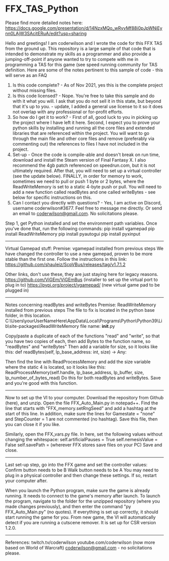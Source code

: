 # FFX_TAS_Python

Please find more detailed notes here: https://docs.google.com/presentation/d/14NzxMQo_wRyvMf88i0pJpWNiEynn0LAjW3SAcitERuA/edit?usp=sharing

Hello and greetings! I am coderwilson and I wrote the code for this FFX TAS from the ground up. This repository is a large sample of that code that is intended to demonstrate my skills as a programmer and also provide a jumping-off-point if anyone wanted to try to compete with me in programming a TAS for this game (see speed running community for TAS definition. Here are some of the notes pertinent to this sample of code - this will serve as an FAQ

1. Is this code complete? - As of Nov 2021, yes this is the complete project without missing files.
2. Is this code licensed? - Nope. You're free to take this sample and do with it what you will. I ask that you do not sell it in this state, but beyond that it's up to you. - update, I added a general use license to it so it does not overlap with any professional or for-profit efforts.
3. So how do I get it to work? - First of all, good luck to you in picking up the project where I have left it here. Second, I expect you to prove your python skills by installing and running all the core files and extended libraries that are referenced within the project. You will want to go through the main file and other core files and remove (preferably via commenting out) the references to files I have not included in the project.
4. Set-up - Once the code is compile-able and doesn't break on run time, download and install the Steam version of Final Fantasy X. I also recommend the 4gb patch referenced on speedrun.com, but it is not ultimately required. After that, you will need to set up a virtual controller (see the update below). FINALLY, in order for memory to work, sometimes we need to pull or push 1 byte or 2 bytes, where the ReadWriteMemory is set to a static 4-byte push or pull. You will need to add a new function called readBytes and one called writeBytes - see below for specific instructions on this.
5. Can I contact you directly with questions? - Yes, I am active on Discord, username coderwilson#3677. Feel free to message me directly. Or send an email to coderwilson@gmail.com. No solicitations please.


Step 1, get Python installed and set the environment path variables. Once you've done that, run the following commands:
pip install vgamepad
pip install ReadWriteMemory
pip install pyautogui
pip install pyxinput

-------------------------------------------------------------------
Virtual Gamepad stuff:
Premise: vgamepad installed from previous steps
We have changed the controller to use a new gamepad, proven to be more stable than the first one. Follow the instructions in this link:
https://github.com/shauleiz/ScpVBus/releases/tag/v1.7.1.2

Other links, don't use these, they are just staying here for legacy reasons.
https://github.com/ViGEm/ViGEmBus (installer to set up the virtual port to plug in to)
https://pypi.org/project/vgamepad/ (new virtual game pad to be plugged in)

-------------------------------------------------------------------
Notes concerning readBytes and writeBytes
Premise: ReadWriteMemory installed from previous steps
The file to fix is located in the python base folder, in this location.
C:\Users\yourUserNameHere\AppData\Local\Programs\Python\Python39\Lib\site-packages\ReadWriteMemory
file name: __init__.py

Copy/paste a duplicate of each of the functions "read" and "write", so that you have two copies of each, then add Bytes to the function name, so "readBytes" and "writeBytes"
Then add a variable for size, so it looks like this:
def readBytes(self, lp_base_address: int, size) -> Any:

Then find the line with ReadProcessMemory and add the size variable where the static 4 is located, so it looks like this:
ReadProcessMemory(self.handle, lp_base_address, lp_buffer,
                                                     size, lp_number_of_bytes_read)
Do this for both readBytes and writeBytes. Save and you're good with this function.

-------------------------------------------------------------------
Now to set up the VI to your computer. Download the repository from Github (here), and unzip.
Open the file FFX_Auto_Main.py in notepad++. Find the line that starts with "FFX_memory.setRngSeed" and add a hashtag at the start of this line.
In addition, make sure the lines for Gamestate = "none" and StepCounter = 1 are not commented (no hashtag).
Save this file, then you can close it if you like.

Similarly, open the FFX_vars.py file. In here, set the following values without changing the whitespace:
self.artificialPauses = True
self.nemesisValue = False
self.savePath = (wherever FFX stores save files on your PC)
Save and close.

-------------------------------------------------------------------
Last set-up step, go into the FFX game and set the controller values:
Confirm button needs to be B
Walk button needs to be A
You may need to plug in a physical controller and then change these settings. If so, restart your computer after.

When you launch the Python program, make sure the game is already running. It needs to connect to the game's memory after launch.
To launch the program, navigate to the folder for the unzipped repository (where you made changes previously), and then enter the command
"py FFX_Auto_Main.py" (no quotes). If everything is set up correctly, it should start running the game for you.
From new game, the VI will automatically detect if you are running a cutscene remover. It is set up for CSR version 1.2.0.

-------------------------------------------------------------------
References:
twitch.tv/coderwilson
youtube.com/coderwilson (now more based on World of Warcraft)
coderwilson@gmail.com - no solicitations please.
